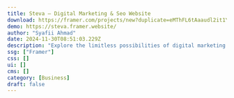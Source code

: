 ```yaml
---
title: Steva — Digital Marketing & Seo Website
download: https://framer.com/projects/new?duplicate=eMThFL6tAaaudl2it1Yb&via=mattsapii&duplicateType=siteTemplate
demo: https://steva.framer.website/
author: "Syafii Ahmad"
date: 2024-11-30T08:51:03.229Z
description: "Explore the limitless possibilities of digital marketing and SEO with Steva, a cutting-edge Framer template designed for digital agencies."
ssg: ["Framer"]
css: []
ui: []
cms: []
category: [Business]
draft: false
---
```

